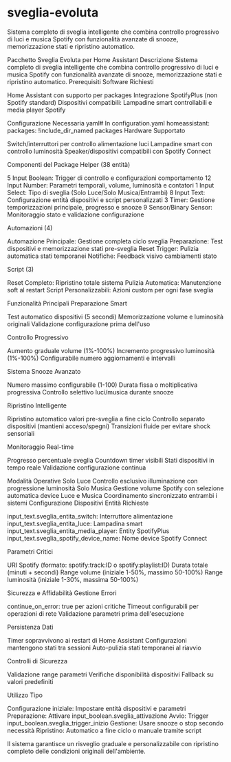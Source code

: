 # sveglia-evoluta
Sistema completo di sveglia intelligente che combina controllo progressivo di luci e musica Spotify con funzionalità avanzate di snooze, memorizzazione stati e ripristino automatico.

Pacchetto Sveglia Evoluta per Home Assistant
Descrizione
Sistema completo di sveglia intelligente che combina controllo progressivo di luci e musica Spotify con funzionalità avanzate di snooze, memorizzazione stati e ripristino automatico.
Prerequisiti
Software Richiesti

Home Assistant con supporto per packages
Integrazione SpotifyPlus (non Spotify standard)
Dispositivi compatibili: Lampadine smart controllabili e media player Spotify

Configurazione Necessaria
yaml# In configuration.yaml
homeassistant:
  packages: !include_dir_named packages
Hardware Supportato

Switch/interruttori per controllo alimentazione luci
Lampadine smart con controllo luminosità
Speaker/dispositivi compatibili con Spotify Connect

Componenti del Package
Helper (38 entità)

5 Input Boolean: Trigger di controllo e configurazioni comportamento
12 Input Number: Parametri temporali, volume, luminosità e contatori
1 Input Select: Tipo di sveglia (Solo Luce/Solo Musica/Entrambi)
8 Input Text: Configurazione entità dispositivi e script personalizzati
3 Timer: Gestione temporizzazioni principale, progresso e snooze
9 Sensor/Binary Sensor: Monitoraggio stato e validazione configurazione

Automazioni (4)

Automazione Principale: Gestione completa ciclo sveglia
Preparazione: Test dispositivi e memorizzazione stati pre-sveglia
Reset Trigger: Pulizia automatica stati temporanei
Notifiche: Feedback visivo cambiamenti stato

Script (3)

Reset Completo: Ripristino totale sistema
Pulizia Automatica: Manutenzione soft al restart
Script Personalizzabili: Azioni custom per ogni fase sveglia

Funzionalità Principali
Preparazione Smart

Test automatico dispositivi (5 secondi)
Memorizzazione volume e luminosità originali
Validazione configurazione prima dell'uso

Controllo Progressivo

Aumento graduale volume (1%-100%)
Incremento progressivo luminosità (1%-100%)
Configurabile numero aggiornamenti e intervalli

Sistema Snooze Avanzato

Numero massimo configurabile (1-100)
Durata fissa o moltiplicativa progressiva
Controllo selettivo luci/musica durante snooze

Ripristino Intelligente

Ripristino automatico valori pre-sveglia a fine ciclo
Controllo separato dispositivi (mantieni acceso/spegni)
Transizioni fluide per evitare shock sensoriali

Monitoraggio Real-time

Progresso percentuale sveglia
Countdown timer visibili
Stati dispositivi in tempo reale
Validazione configurazione continua

Modalità Operative
Solo Luce
Controllo esclusivo illuminazione con progressione luminosità
Solo Musica
Gestione volume Spotify con selezione automatica device
Luce e Musica
Coordinamento sincronizzato entrambi i sistemi
Configurazione Dispositivi
Entità Richieste

input_text.sveglia_entita_switch: Interruttore alimentazione
input_text.sveglia_entita_luce: Lampadina smart
input_text.sveglia_entita_media_player: Entity SpotifyPlus
input_text.sveglia_spotify_device_name: Nome device Spotify Connect

Parametri Critici

URI Spotify (formato: spotify:track:ID o spotify:playlist:ID)
Durata totale (minuti + secondi)
Range volume (iniziale 1-50%, massimo 50-100%)
Range luminosità (iniziale 1-30%, massima 50-100%)

Sicurezza e Affidabilità
Gestione Errori

continue_on_error: true per azioni critiche
Timeout configurabili per operazioni di rete
Validazione parametri prima dell'esecuzione

Persistenza Dati

Timer sopravvivono ai restart di Home Assistant
Configurazioni mantengono stati tra sessioni
Auto-pulizia stati temporanei al riavvio

Controlli di Sicurezza

Validazione range parametri
Verifiche disponibilità dispositivi
Fallback su valori predefiniti

Utilizzo Tipo

Configurazione iniziale: Impostare entità dispositivi e parametri
Preparazione: Attivare input_boolean.sveglia_attivazione
Avvio: Trigger input_boolean.sveglia_trigger_inizio
Gestione: Usare snooze o stop secondo necessità
Ripristino: Automatico a fine ciclo o manuale tramite script

Il sistema garantisce un risveglio graduale e personalizzabile con ripristino completo delle condizioni originali dell'ambiente.
